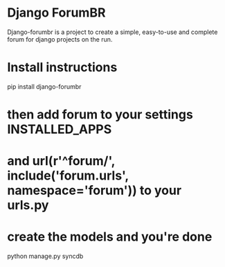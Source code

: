 Django ForumBR
==============
Django-forumbr is a project to create a simple, easy-to-use and complete forum
for django projects on the run.

Install instructions
====================
pip install django-forumbr

# then add forum to your settings INSTALLED_APPS
# and url(r'^forum/', include('forum.urls', namespace='forum')) to your urls.py

# create the models and you're done
python manage.py syncdb 